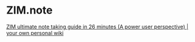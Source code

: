# ZIM.note
[ZIM ultimate note taking guide in 26 minutes (A power user perspective) | your own personal wiki](https://youtu.be/qa5wa7AmvRE)
